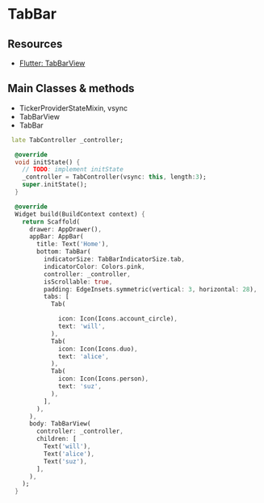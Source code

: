 # TabBar

## Resources
* [Flutter: TabBarView](https://api.flutter.dev/flutter/material/TabBarView-class.html)

## Main Classes & methods
- TickerProviderStateMixin, vsync
- TabBarView
- TabBar

```dart
 late TabController _controller;

  @override
  void initState() {
    // TODO: implement initState
    _controller = TabController(vsync: this, length:3);
    super.initState();
  }

  @override
  Widget build(BuildContext context) {
    return Scaffold(
      drawer: AppDrawer(),
      appBar: AppBar(
        title: Text('Home'),
        bottom: TabBar(
          indicatorSize: TabBarIndicatorSize.tab,
          indicatorColor: Colors.pink,
          controller: _controller,
          isScrollable: true,
          padding: EdgeInsets.symmetric(vertical: 3, horizontal: 28),
          tabs: [
            Tab(

              icon: Icon(Icons.account_circle),
              text: 'will',
            ),
            Tab(
              icon: Icon(Icons.duo),
              text: 'alice',
            ),
            Tab(
              icon: Icon(Icons.person),
              text: 'suz',
            ),
          ],
        ),
      ),
      body: TabBarView(
        controller: _controller,
        children: [
          Text('will'),
          Text('alice'),
          Text('suz'),
        ],
      ),
    );
  }
```






